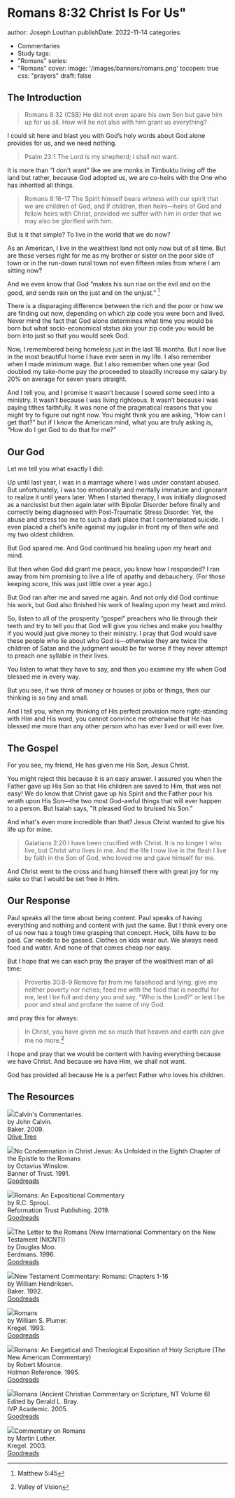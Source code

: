 # Romans 8:32 Christ Is For Us"
author: Joseph Louthan
publishDate: 2022-11-14
categories:
  - Commentaries
  - Study
tags:
  - "Romans"
series:
  - "Romans"
cover:
  image: '/images/banners/romans.png'
tocopen: true
css: "prayers"
draft: false
## The Introduction

>Romans 8:32 (CSB) He did not even spare his own Son but gave him up for us all. How will he not also with him grant us everything?

I could sit here and blast you with God’s holy words about God alone provides for us, and we need nothing.

>Psalm 23:1 The Lord is my shepherd; I shall not want.

It is more than “I don’t want” like we are monks in Timbuktu living off the land but rather, because God adopted us, we are co-heirs with the One who has inherited all things.

>Romans 8:16-17 The Spirit himself bears witness with our spirit that we are children of God, and if children, then heirs—heirs of God and fellow heirs with Christ, provided we suffer with him in order that we may also be glorified with him.

But is it that simple? To live in the world that we do now?

As an American, I live in the wealthiest land not only now but of all time. But are these verses right for me as my brother or sister on the poor side of town or in the run-down rural town not even fifteen miles from where I am sitting now?

And we even know that God “makes his sun rise on the evil and on the good, and sends rain on the just and on the unjust.” [^1]

[^1]: Matthew 5:45

There is a disparaging difference between the rich and the poor or how we are finding out now, depending on which zip code you were born and lived. Never mind the fact that God alone determines what time you would be born but what socio-economical status aka your zip code you would be born into just so that you would seek God.

Now, I remembered being homeless just in the last 18 months. But I now live in the most beautiful home I have ever seen in my life. I also remember when I made minimum wage. But I also remember when one year God doubled my take-home pay the proceeded to steadily increase my salary by 20% on average for seven years straight.

And I tell you, and I promise it wasn’t because I sowed some seed into a ministry. It wasn’t because I was living righteous. It wasn’t because I was paying tithes faithfully. It was none of the pragmatical reasons that you might try to figure out right now. You might think you are asking, “How can I get that?” but if I know the American mind, what you are truly asking is, “How do I get God to do that for me?”

## Our God

Let me tell you what exactly I did:

Up until last year, I was in a marriage where I was under constant abused. But unfortunately, I was too emotionally and mentally immature and ignorant to realize it until years later. When I started therapy, I was initially diagnosed as a narcissist but then  again later with Bipolar Disorder before finally and correctly being diagnosed with Post-Traumatic Stress Disorder. Yet, the abuse and stress too me to such a dark place that I contemplated suicide. I even placed a chef’s knife against my jugular in front my of then wife and my two oldest children.

But God spared me. And God continued his healing upon my heart and mind.

But then when God did grant me peace, you know how I responded? I ran away from him promising to live a life of apathy and debauchery. (For those keeping score, this was just little over a year ago.)

But God ran after me and saved me again. And not only did God continue his work, but God also finished his work of healing upon my heart and mind.

So, listen to all of the prosperity “gospel” preachers who lie through their teeth and try to tell you that God will give you riches and make you healthy if you would just give money to their ministry. I pray that God would save these people who lie about who God is—otherwise they are twice the children of Satan and the judgment would be far worse if they never attempt to preach one syllable in their lives.

You listen to what they have to say, and then you examine my life when God blessed me in every way.

But you see, if we think of money or houses or jobs or things, then our thinking is so tiny and small.

And I tell you, when my thinking of His perfect provision more right-standing with Him and His word, you cannot convince me otherwise that He has blessed me more than any other person who has ever lived or will ever live.

## The Gospel

For you see, my friend, He has given me His Son, Jesus Christ.

You might reject this because it is an easy answer. I assured you when the Father gave up His Son so that His children are saved to Him, that was not easy! We do know that Christ gave up his Spirit and the Father pour his wrath upon His Son—the two most God-awful things that will ever happen to a person. But Isaiah says, "It pleased God to bruised his Son."

And what's even more incredible than that? Jesus Christ wanted to give his life up for mine.

>Galatians 2:20 I have been crucified with Christ. It is no longer I who live, but Christ who lives in me. And the life I now live in the flesh I live by faith in the Son of God, who loved me and gave himself for me.

And Christ went to the cross and hung himself there with great joy for my sake so that I would be set free in Him.

## Our Response

Paul speaks all the time about being content. Paul speaks of having everything and nothing and content with just the same. But I think every one of us now has a tough time grasping that concept. Heck, bills have to be paid. Car needs to be gassed. Clothes on kids wear out. We always need food and water. And none of that comes cheap nor easy.

But I hope that we can each pray the prayer of the wealthiest man of all time:

>Proverbs 30:8-9 Remove far from me falsehood and lying; give me neither poverty nor riches; feed me with the food that is needful for me, lest I be full and deny you and say, “Who is the Lord?” or lest I be poor and steal and profane the name of my God.

and pray this for always:

>In Christ, you have given me so much that heaven and earth can give me no more.[^2]

[^2]: Valley of Vision

I hope and pray that we would be content with having everything because we have Christ. And because we have Him, we shall not want.

God has provided all because He is a perfect Father who loves his children.

## The Resources

<p style="clear:both;">

<img src="/images/commentary-calvin-set-portrait.jpg">Calvin's Commentaries.  
by John Calvin.  
Baker. 2009.  
[Olive Tree](https://www.olivetree.com/store/product.php?productid=17517)

<p style="clear:both;">

<img src="/images/book-no-condemnation-winslow.jpg">No Condemnation in Christ Jesus: As Unfolded in the Eighth Chapter of the Epistle to the Romans  
by Octavius Winslow.  
Banner of Trust. 1991.  
[Goodreads](https://www.goodreads.com/book/show/4011534-no-condemnation-in-christ-jesus?ac=1&from_search=true&qid=K1waoHAVw7&rank=1)

<p style="clear:both;">

<img src="/images/commentary-romans-sproul.jpg">Romans: An Expositional Commentary  
by R.C. Sproul.  
Reformation Trust Publishing. 2019.  
[Goodreads](https://www.goodreads.com/book/show/6468546-romans?ac=1&from_search=true&qid=xl3x8afdFN&rank=2)

<p style="clear:both;">

<img src="/images/commentary-romans-moo.jpg">The Letter to the Romans (New International Commentary on the New Testament (NICNT))  
by Douglas Moo.    
Eerdmans. 1996.  
[Goodreads](https://www.goodreads.com/book/show/48640436-the-letter-to-the-romans-new-international-commentary-on-the-new-testam?ac=1&from_search=true&qid=K0oRkdrYXP&rank=1)

<p style="clear:both;">

<img src="/images/commentary-romans-hendricksen.webp">New Testament Commentary: Romans: Chapters 1-16  
by William Hendriksen.  
Baker. 1992.  
[Goodreads](https://www.goodreads.com/book/show/6033721-romans?ac=1&from_search=true&qid=VSDDrJALl9&rank=1)

<p style="clear:both;">

<img src="/images/commentary-romans-plumer.jpeg">Romans  
by William S. Plumer.  
Kregel. 1993.  
[Goodreads](https://www.goodreads.com/book/show/3189435-commentary-on-romans?ac=1&from_search=true&qid=pinspEBLVG&rank=1)

<p style="clear:both;">

<img src="/images/commentary-romans-mounce.jpg">Romans: An Exegetical and Theological Exposition of Holy Scripture (The New American Commentary)  
by Robert Mounce.  
Holmon Reference. 1995.  
[Goodreads](https://www.goodreads.com/book/show/1652633.Romans?ac=1&from_search=true&qid=t43icJXUYR&rank=2)

<p style="clear:both;">

<img src="/images/commentary-romans-bray.webp">Romans (Ancient Christian Commentary on Scripture, NT Volume 6)  
Edited by Gerald L. Bray.  
IVP Academic. 2005.  
[Goodreads](https://www.goodreads.com/book/show/32922759-romans?ac=1&from_search=true&qid=O8EDAlniS5&rank=1)

<p style="clear:both;">

<img src="/images/commentary-romans-luther.webp">Commentary on Romans  
by Martin Luther.  
Kregel. 2003.  
[Goodreads](https://www.goodreads.com/book/show/1635020.Commentary_on_Romans?ac=1&from_search=true&qid=aIXX1icyNY&rank=5)

<p style="clear:both;">
